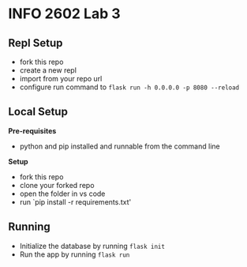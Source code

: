 # INFO 2602 Lab 3

## Repl Setup
- fork this repo
- create a new repl
- import from your repo url
- configure run command to `flask run -h 0.0.0.0 -p 8080 --reload`


## Local Setup

**Pre-requisites**
- python and pip installed and runnable from the command line

**Setup**
- fork this repo
- clone your forked repo
- open the folder in vs code
- run `pip install -r requirements.txt'


## Running

- Initialize the database by running `flask init`
- Run the app by running `flask run`
